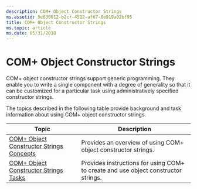 ```yaml
---
description: COM+ Object Constructor Strings
ms.assetid: 5e630812-b2cf-4512-af67-6e919a02bf95
title: COM+ Object Constructor Strings
ms.topic: article
ms.date: 05/31/2018
---
```


# COM+ Object Constructor Strings

COM+ object constructor strings support generic programming. They enable you to write a single component with a degree of generality so that it can be customized for a particular task using administratively specified constructor strings.

The topics described in the following table provide background and task information about using COM+ object constructor strings.



| Topic                                                                                               | Description                                                                                   |
|-----------------------------------------------------------------------------------------------------|-----------------------------------------------------------------------------------------------|
| [COM+ Object Constructor Strings Concepts](com--object-constructor-strings-concepts.md)<br/> | Provides an overview of using COM+ object constructor strings.<br/>                     |
| [COM+ Object Constructor Strings Tasks](com--object-constructor-strings-tasks.md)<br/>       | Provides instructions for using COM+ to create and use object constructor strings.<br/> |



 

 

 




